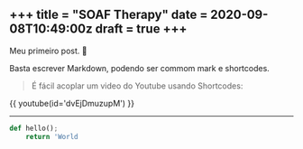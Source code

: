 +++
title = "SOAF Therapy"
date = 2020-09-08T10:49:00z
draft = true
+++
---
Meu primeiro post. 🙈

Basta escrever Markdown, podendo ser commom mark e shortcodes.
> É fácil acoplar um video do Youtube usando Shortcodes:

{{ youtube(id='dvEjDmuzupM') }}

---

```python
def hello();
    return 'World
```

